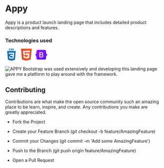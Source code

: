 # Appy
Appy is a product launch landing page that includes detailed product descriptions and features.
### Technologies used
  <img src="https://github.com/devicons/devicon/blob/master/icons/css3/css3-plain-wordmark.svg"  title="CSS3" alt="CSS" width="40" height="40"/>&nbsp;
  <img src="https://github.com/devicons/devicon/blob/master/icons/html5/html5-original.svg" title="HTML5" alt="HTML" width="40" height="40"/>&nbsp;
  <img src="https://github.com/devicons/devicon/blob/master/icons/bootstrap/bootstrap-original.svg" title="bootstrap" alt="bootstrap" width="40" height="40"/>&nbsp;
  
  
![APPY](https://user-images.githubusercontent.com/93996532/174448848-ad6477ab-8fd5-4504-9e87-4267d16d045c.png)
Bootstrap was used extensively and developing this landing page gave me a platform to play around with the framework. 

## Contributing
Contributions are what make the open source community such an amazing place to be learn, inspire, and create. Any contributions you make are greatly appreciated.

- Fork the Project

- Create your Feature Branch (git checkout -b feature/AmazingFeature)
- Commit your Changes (git commit -m 'Add some AmazingFeature')
- Push to the Branch (git push origin feature/AmazingFeature)
- Open a Pull Request
